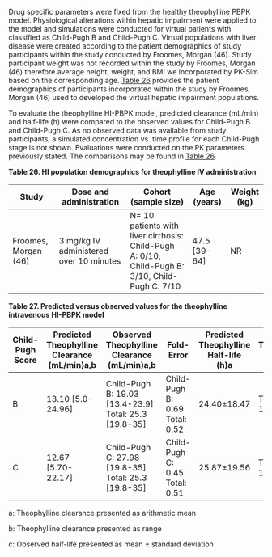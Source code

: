 Drug specific parameters were fixed from the healthy theophylline PBPK model. Physiological alterations within hepatic impairment were applied to the model and simulations were conducted for virtual patients with classified as Child-Pugh B and Child-Pugh C.  Virtual populations with liver disease were created according to the patient demographics of study participants within the study conducted by Froomes, Morgan (46). Study participant weight was not recorded within the study by Froomes, Morgan (46) therefore average height, weight, and BMI we incorporated by PK-Sim based on the corresponding age. [Table 26](#table_26) provides the patient demographics of participants incorporated within the study by Froomes, Morgan (46) used to developed the virtual hepatic impairment populations.

To evaluate the theophylline HI-PBPK model, predicted clearance (mL/min) and half-life (h) were compared to the observed values for Child-Pugh B and Child-Pugh C. As no observed data was available from study participants, a simulated concentration vs. time profile for each Child-Pugh stage is not shown. Evaluations were conducted on the PK parameters previously stated. The comparisons may be found in [Table 26](#table_26). 

**Table 26. HI population demographics for theophylline IV administration** <a id="table_26">


| Study | Dose and administration | Cohort (sample size) | Age (years) | Weight (kg)
|--|--|--|--|--|
| Froomes, Morgan (46) |3 mg/kg IV administered over 10 minutes | N= 10 patients with liver cirrhosis: Child-Pugh A: 0/10, Child-Pugh B: 3/10, Child-Pugh C: 7/10 | 47.5 [39-64]	| NR

**Table 27. Predicted versus observed values for the theophylline intravenous HI-PBPK model** <a id="table_27">

| Child-Pugh Score | Predicted Theophylline Clearance (mL/min)a,b | Observed Theophylline Clearance (mL/min)a,b | Fold-Error | Predicted Theophylline Half-life (h)a | Observed Theophylline Half-life (h)c | Fold-Error | 
|--|--|--|--|--|--|--|
|B| 13.10 [5.0-24.96]| Child-Pugh B: 19.03 [13.4-23.9] Total: 25.3 [19.8-35]| Child-Pugh B: 0.69 Total: 0.52| 24.40±18.47| Total: 23 ± 10| 1.06
|C| 12.67 [5.70- 22.17]| Child-Pugh C: 27.98 [19.8-35] Total: 25.3 [19.8-35]| Child-Pugh C: 0.45 Total: 0.51| 25.87±19.56| Total: 23 ± 10| 1.12


a: Theophylline clearance presented as arithmetic mean

b: Theophylline clearance presented as range

c: Observed half-life presented as mean ± standard deviation
